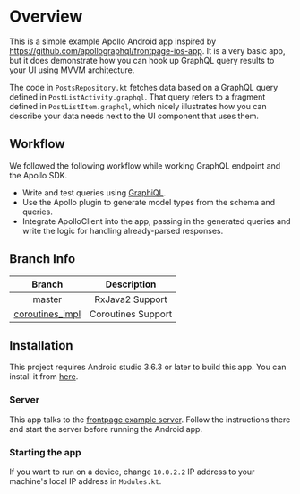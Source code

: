 # Overview

This is a simple example Apollo Android app inspired by https://github.com/apollographql/frontpage-ios-app.
It is a very basic app, but it does demonstrate how you can hook up GraphQL query results to your UI using MVVM architecture.

The code in `PostsRepository.kt` fetches data based on a GraphQL query defined in `PostListActivity.graphql`. That query refers to a fragment defined in `PostListItem.graphql`, which nicely illustrates how you can describe your data needs next to the UI component that uses them.

## Workflow

We followed the following workflow while working GraphQL endpoint and the Apollo SDK.

- Write and test queries using [GraphiQL](https://github.com/graphql/graphiql).
- Use the Apollo plugin to generate model types from the schema and queries.
- Integrate ApolloClient into the app, passing in the generated queries and write the logic for handling already-parsed responses.

## Branch Info

Branch | Description
:--: | :--:
master | RxJava2 Support  |
[coroutines_impl](https://github.com/quipper/apollo-frontpage-android-app/tree/coroutines_impl) | Coroutines Support  |

## Installation

This project requires Android studio 3.6.3 or later to build this app. You can install it from [here](https://developer.android.com/studio).

### Server

This app talks to the [frontpage example server](https://github.com/apollographql/frontpage-server). Follow the instructions there and start the server before running the Android app.

### Starting the app

If you want to run on a device, change `10.0.2.2` IP address to your machine's local IP address in `Modules.kt`.